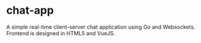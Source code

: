 # chat-app
A simple real-time client-server chat application using Go and Websockets. 
Frontend is designed in HTML5 and VueJS.
